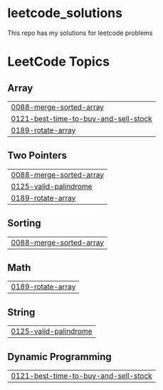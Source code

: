 # leetcode_solutions
This repo has my solutions for leetcode problems

<!---LeetCode Topics Start-->
# LeetCode Topics
## Array
|  |
| ------- |
| [0088-merge-sorted-array](https://github.com/shivanesh1495/leetcode_solutions/tree/master/0088-merge-sorted-array) |
| [0121-best-time-to-buy-and-sell-stock](https://github.com/shivanesh1495/leetcode_solutions/tree/master/0121-best-time-to-buy-and-sell-stock) |
| [0189-rotate-array](https://github.com/shivanesh1495/leetcode_solutions/tree/master/0189-rotate-array) |
## Two Pointers
|  |
| ------- |
| [0088-merge-sorted-array](https://github.com/shivanesh1495/leetcode_solutions/tree/master/0088-merge-sorted-array) |
| [0125-valid-palindrome](https://github.com/shivanesh1495/leetcode_solutions/tree/master/0125-valid-palindrome) |
| [0189-rotate-array](https://github.com/shivanesh1495/leetcode_solutions/tree/master/0189-rotate-array) |
## Sorting
|  |
| ------- |
| [0088-merge-sorted-array](https://github.com/shivanesh1495/leetcode_solutions/tree/master/0088-merge-sorted-array) |
## Math
|  |
| ------- |
| [0189-rotate-array](https://github.com/shivanesh1495/leetcode_solutions/tree/master/0189-rotate-array) |
## String
|  |
| ------- |
| [0125-valid-palindrome](https://github.com/shivanesh1495/leetcode_solutions/tree/master/0125-valid-palindrome) |
## Dynamic Programming
|  |
| ------- |
| [0121-best-time-to-buy-and-sell-stock](https://github.com/shivanesh1495/leetcode_solutions/tree/master/0121-best-time-to-buy-and-sell-stock) |
<!---LeetCode Topics End-->